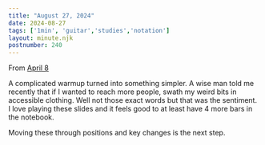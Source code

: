 ```yaml
---
title: "August 27, 2024"
date: 2024-08-27
tags: ['1min', 'guitar','studies','notation']
layout: minute.njk
postnumber: 240
---	
```


From [April 8](https://www.listenfaster.com/main/99/)



A complicated warmup turned into something simpler. A wise man told me recently that if I wanted to reach more people, swath my weird bits in accessible clothing. Well not those exact words but that was the sentiment. I love playing these slides and it feels good to at least have 4 more bars in the notebook.

Moving these through positions and key changes is the next step.
